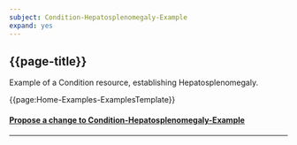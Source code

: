 ```yaml
---
subject: Condition-Hepatosplenomegaly-Example
expand: yes
---
```



## {{page-title}}

Example of a Condition resource, establishing Hepatosplenomegaly.

{{page:Home-Examples-ExamplesTemplate}}



<div id="Feedback" class="tabcontent">
<h4><a href='https://simplifier.net/NHS-Digital-FHIR-Genomics-Implementation-Guide/Condition-Hepatosplenomegaly-Example/~issues?level=File' target="_blank">Propose a change to Condition-Hepatosplenomegaly-Example</a></h4>
</div>

---